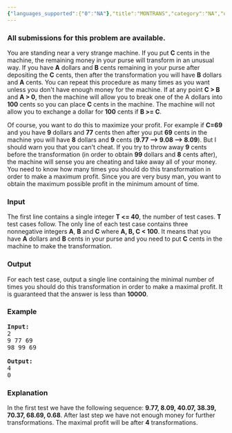```yaml
---
{"languages_supported":{"0":"NA"},"title":"MONTRANS","category":"NA","old_version":true,"problem_code":"MONTRANS","tags":{"0":"NA"},"layout":"problem"}
---
```


<h3> All submissions for this problem are available. </h3><p>
You are standing near a very strange machine. If you put <b>C</b> cents in the machine, the remaining money in your purse will transform in an unusual way. If you have <b>A</b> dollars and <b>B</b> cents remaining in your purse after depositing the <b>C</b> cents, then after the transformation you will have <b>B</b> dollars and <b>A</b> cents. You can repeat this procedure as many times as you want unless you don't have enough money for the machine. If at any point <b>C &gt; B</b> and <b>A &gt; 0</b>, then the machine will allow you to break one of the A dollars into <b>100</b> cents so you can place <b>C</b> cents in the machine. The machine will not allow you to exchange a dollar for <b>100</b> cents if <b>B &gt;= C</b>.
</p><p> </p><p>
Of course, you want to do this to maximize your profit. For example if <b>C=69</b> and you have <b>9</b> dollars and <b>77</b> cents then after you put <b>69</b> cents in the machine you will have <b>8</b> dollars and <b>9</b> cents (<b>9.77 --&gt; 9.08 --&gt; 8.09</b>). But I should warn you that you can't cheat. If you try to throw away <b>9</b> cents before the transformation (in order to obtain <b>99</b> dollars and <b>8</b> cents after), the machine will sense you are cheating and take away all of your money. You need to know how many times you should do this transformation in order to make a maximum profit. Since you are very busy man, you want to obtain the maximum possible profit in the minimum amount of time.

<h3>Input</h3>
</p><p> The first line contains a single integer <b>T &lt;= 40</b>, the number of test cases. <b>T</b> test cases follow. The only line of each test case contains three nonnegative integers <b>A</b>, <b>B</b> and <b>C</b> where <b>A, B, C &lt; 100</b>. It means that you have <b>A</b> dollars and <b>B</b> cents in your purse and you need to put <b>C</b> cents in the machine to make the transformation.

<h3>Output</h3>
</p><p> For each test case, output a single line containing the minimal number of times you should do this transformation in order to make a maximal profit. It is guaranteed that the answer is less than <b>10000</b>.

<h3>Example</h3>

<pre>
<b>Input:</b>
2
9 77 69
98 99 69

<b>Output:</b>
4
0
</pre>

<h3>Explanation</h3>
In the first test we have the following sequence: <b>9.77, 8.09, 40.07, 38.39, 70.37, 68.69, 0.68</b>. After last step we have not enough money for further transformations. The maximal profit will be after <b>4</b> transformations.</p>    